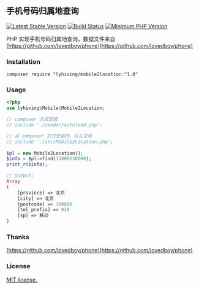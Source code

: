 ## 手机号码归属地查询
[![Latest Stable Version](https://img.shields.io/packagist/v/lyhiving/mobile2location.svg)](https://packagist.org/packages/lyhiving/mobile2location)
[![Build Status](https://travis-ci.org/lyhiving/mobile2location.svg?style=flat-square&branch=master)](https://travis-ci.org/lyhiving/mobile2location)
[![Minimum PHP Version](https://img.shields.io/badge/php-%3E%3D%205.6-8892BF.svg)](https://php.net/)


PHP 实现手机号码归属地查询，数据文件来自 [https://github.com/lovedboy/phone](https://github.com/lovedboy/phone)

### Installation
```
composer require "lyhiving/mobile2location:^1.0"
```

### Usage
```php
<?php
use lyhiving\Mobile\Mobile2Location;

// composer 方式安装
// include './vendor/autoload.php';

// 非 composer 方式安装的，引入文件
// include './src/Mobile2Location.php';
	
$pl = new Mobile2Location();
$info = $pl->find(13800138000);
print_r($info);

// Output;
Array
(
    [province] => 北京
    [city] => 北京
    [postcode] => 100000
    [tel_prefix] => 010
    [sp] => 移动
)
```

### Thanks
[https://github.com/lovedboy/phone](https://github.com/lovedboy/phone)

### License
[MIT license.](https://raw.githubusercontent.com/lyhiving/mobile2location/master/LICENSE)